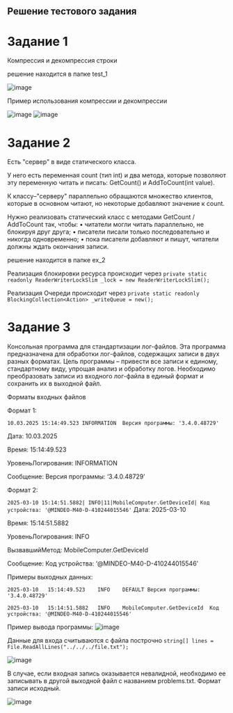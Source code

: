 ## Решение тестового задания

# Задание 1
Компрессия и декомпрессия строки

решение находится в папке test_1

![image](https://github.com/user-attachments/assets/bd207b49-cb81-4497-8b14-38f2b804ea32)

Пример использования компрессии и декомпрессии

![image](https://github.com/user-attachments/assets/5a731134-51a6-46ec-9bba-953194df3512)
![image](https://github.com/user-attachments/assets/4ea509c9-4fc8-4e16-90a4-d78adf38eefe)

# Задание 2



Есть "сервер" в виде статического класса.

У него есть переменная count (тип int) и два метода, которые позволяют эту переменную читать и писать: GetCount() и AddToCount(int value).

К классу–"серверу" параллельно обращаются множество клиентов, которые в основном читают, но некоторые добавляют значение к count.

Нужно реализовать статический класс с методами  GetCount / AddToCount так, чтобы:
•	читатели могли читать параллельно, не блокируя друг друга;
•	писатели писали только последовательно и никогда одновременно;
•	пока писатели добавляют и пишут, читатели должны ждать окончания записи.

решение находится в папке ex_2

Реализация блокировки ресурса происходит через ```private static readonly ReaderWriterLockSlim _lock = new ReaderWriterLockSlim();``` 

Реализация Очереди происходит через ```private static readonly BlockingCollection<Action> _writeQueue = new();``` 



# Задание 3

Консольная программа для стандартизации лог-файлов.
Эта программа предназначена для обработки лог-файлов, содержащих записи в двух разных форматах. Цель программы – привести все записи к единому, стандартному виду, упрощая анализ и обработку логов. 
Необходимо преобразовать записи из входного лог-файла в единый формат и сохранить их в выходной файл.

Форматы входных файлов

Формат 1: 

```10.03.2025 15:14:49.523 INFORMATION  Версия программы: '3.4.0.48729'```

Дата: 10.03.2025

Время: 15:14:49.523

УровеньЛогирования: INFORMATION

Сообщение: Версия программы: ‘3.4.0.48729’

Формат 2:

```2025-03-10 15:14:51.5882| INFO|11|MobileComputer.GetDeviceId| Код устройства: '@MINDEO-M40-D-410244015546'```
Дата: 2025-03-10

Время: 15:14:51.5882

УровеньЛогирования: INFO

ВызвавшийМетод: MobileComputer.GetDeviceId

Сообщение: Код устройства: ‘@MINDEO-M40-D-410244015546’

Примеры выходных данных:

```2025-03-10	15:14:49.523	INFO	DEFAULT	Версия программы: '3.4.0.48729'```

```2025-03-10	15:14:51.5882	INFO	MobileComputer.GetDeviceId	Код устройства: '@MINDEO-M40-D-410244015546'```

Пример вывода программы:
![image](https://github.com/user-attachments/assets/694da3d0-f5b8-411d-b7cf-3d9ef0ae0443)

Данные для входа считываются с файла построчно
```string[] lines = File.ReadAllLines("../../../file.txt");```

![image](https://github.com/user-attachments/assets/3c075d1a-5094-4617-998c-af78905d3024)


В случае, если входная запись оказывается невалидной, необходимо ее записывать в другой выходной файл с названием problems.txt. Формат записи исходный.

![image](https://github.com/user-attachments/assets/05df5d86-af22-428d-9462-f23d6c930d4d)


